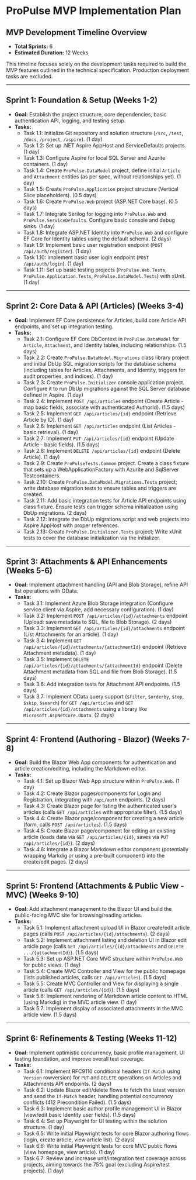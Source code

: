 # ProPulse MVP Implementation Plan

## MVP Development Timeline Overview

*   **Total Sprints:** 6
*   **Estimated Duration:** 12 Weeks

This timeline focuses solely on the development tasks required to build the MVP features outlined in the technical specification. Production deployment tasks are excluded.

---

## Sprint 1: Foundation & Setup (Weeks 1-2)

*   **Goal:** Establish the project structure, core dependencies, basic authentication API, logging, and testing setup.
*   **Tasks:**
    *   Task 1.1: Initialize Git repository and solution structure (`/src`, `/test`, `/docs`, `/project`, `/aspire`). (1 day)
    *   Task 1.2: Set up .NET Aspire AppHost and ServiceDefaults projects. (1 day)
    *   Task 1.3: Configure Aspire for local SQL Server and Azurite containers. (1 day)
    *   Task 1.4: Create `ProPulse.DataModel` project, define initial `Article` and `Attachment` entities (as per spec, without relationships yet). (1 day)
    *   Task 1.5: Create `ProPulse.Application` project structure (Vertical Slice placeholders). (0.5 days)
    *   Task 1.6: Create `ProPulse.Web` project (ASP.NET Core base). (0.5 days)
    *   Task 1.7: Integrate Serilog for logging into `ProPulse.Web` and `ProPulse.ServiceDefaults`. Configure basic console and debug sinks. (1 day)
    *   Task 1.8: Integrate ASP.NET Identity into `ProPulse.Web` and configure EF Core for Identity tables using the default schema. (2 days)
    *   Task 1.9: Implement basic user registration endpoint (`POST /api/auth/register`). (1 day)
    *   Task 1.10: Implement basic user login endpoint (`POST /api/auth/login`). (1 day)
    *   Task 1.11: Set up basic testing projects (`ProPulse.Web.Tests`, `ProPulse.Application.Tests`, `ProPulse.DataModel.Tests`) with xUnit. (1 day)

---

## Sprint 2: Core Data & API (Articles) (Weeks 3-4)

*   **Goal:** Implement EF Core persistence for Articles, build core Article API endpoints, and set up integration testing.
*   **Tasks:**
    *   Task 2.1: Configure EF Core DbContext in `ProPulse.DataModel` for `Article`, `Attachment`, and Identity tables, including relationships. (1.5 days)
    *   Task 2.2: Create `ProPulse.DataModel.Migrations` class library project and initial DbUp SQL migration scripts for the database schema (including tables for Articles, Attachments, and Identity, triggers for audit properties, and indices). (1 day)
    *   Task 2.3: Create `ProPulse.Initializer` console application project. Configure it to run DbUp migrations against the SQL Server database defined in Aspire. (1 day)
    *   Task 2.4: Implement `POST /api/articles` endpoint (Create Article - map basic fields, associate with authenticated AuthorId). (1.5 days)
    *   Task 2.5: Implement `GET /api/articles/{id}` endpoint (Retrieve Article by ID). (1 day)
    *   Task 2.6: Implement `GET /api/articles` endpoint (List Articles - basic retrieval). (1 day)
    *   Task 2.7: Implement `PUT /api/articles/{id}` endpoint (Update Article - basic fields). (1.5 days)
    *   Task 2.8: Implement `DELETE /api/articles/{id}` endpoint (Delete Article). (1 day)
    *   Task 2.9: Create `ProPulseTests.Common` project.  Create a class fixture that sets up a WebApplicationFactory with Azurite and SqlServer Testcontainers.  
    *   Task 2.10: Create `ProPulse.DataModel.Migrations.Tests` project; write database migration tests to ensure tables and triggers are created.
    *   Task 2.11: Add basic integration tests for Article API endpoints using class fixture. Ensure tests can trigger schema initialization using DbUp migrations. (2 days)
    *   Task 2.12: Integrate the DbUp migrations script and web projects into Aspire AppHost with proper references.
    *   Task 2.13: Create `ProPulse.Initializer.Tests` project; Write xUnit tests to cover the database initialization via the initializer.

---

## Sprint 3: Attachments & API Enhancements (Weeks 5-6)

*   **Goal:** Implement attachment handling (API and Blob Storage), refine API list operations with OData.
*   **Tasks:**
    *   Task 3.1: Implement Azure Blob Storage integration (Configure service client via Aspire, add necessary configuration). (1 day)
    *   Task 3.2: Implement `POST /api/articles/{id}/attachments` endpoint (Upload: save metadata to SQL, file to Blob Storage). (2 days)
    *   Task 3.3: Implement `GET /api/articles/{id}/attachments` endpoint (List Attachments for an article). (1 day)
    *   Task 3.4: Implement `GET /api/articles/{id}/attachments/{attachmentId}` endpoint (Retrieve Attachment metadata). (1 day)
    *   Task 3.5: Implement `DELETE /api/articles/{id}/attachments/{attachmentId}` endpoint (Delete Attachment metadata from SQL and file from Blob Storage). (1.5 days)
    *   Task 3.6: Add integration tests for Attachment API endpoints. (1.5 days)
    *   Task 3.7: Implement OData query support (`$filter`, `$orderby`, `$top`, `$skip`, `$search`) for `GET /api/articles` and `GET /api/articles/{id}/attachments` using a library like `Microsoft.AspNetCore.OData`. (2 days)

---

## Sprint 4: Frontend (Authoring - Blazor) (Weeks 7-8)

*   **Goal:** Build the Blazor Web App components for authentication and article creation/editing, including the Markdown editor.
*   **Tasks:**
    *   Task 4.1: Set up Blazor Web App structure within `ProPulse.Web`. (1 day)
    *   Task 4.2: Create Blazor pages/components for Login and Registration, integrating with `/api/auth` endpoints. (2 days)
    *   Task 4.3: Create Blazor page for listing the authenticated user's articles (calls `GET /api/articles` with appropriate filter). (1.5 days)
    *   Task 4.4: Create Blazor page/component for creating a new article (form, calls `POST /api/articles`). (1.5 days)
    *   Task 4.5: Create Blazor page/component for editing an existing article (loads data via `GET /api/articles/{id}`, saves via `PUT /api/articles/{id}`). (2 days)
    *   Task 4.6: Integrate a Blazor Markdown editor component (potentially wrapping Markdig or using a pre-built component) into the create/edit pages. (2 days)

---

## Sprint 5: Frontend (Attachments & Public View - MVC) (Weeks 9-10)

*   **Goal:** Add attachment management to the Blazor UI and build the public-facing MVC site for browsing/reading articles.
*   **Tasks:**
    *   Task 5.1: Implement attachment upload UI in Blazor create/edit article pages (calls `POST /api/articles/{id}/attachments`). (2 days)
    *   Task 5.2: Implement attachment listing and deletion UI in Blazor edit article page (calls `GET /api/articles/{id}/attachments` and `DELETE .../{attachmentId}`). (1.5 days)
    *   Task 5.3: Set up ASP.NET Core MVC structure within `ProPulse.Web` for public views. (1 day)
    *   Task 5.4: Create MVC Controller and View for the public homepage (lists published articles, calls `GET /api/articles`). (1.5 days)
    *   Task 5.5: Create MVC Controller and View for displaying a single article (calls `GET /api/articles/{id}`). (1.5 days)
    *   Task 5.6: Implement rendering of Markdown article content to HTML (using Markdig) in the MVC article view. (1 day)
    *   Task 5.7: Implement display of associated attachments in the MVC article view. (1.5 days)

---

## Sprint 6: Refinements & Testing (Weeks 11-12)

*   **Goal:** Implement optimistic concurrency, basic profile management, UI testing foundation, and improve overall test coverage.
*   **Tasks:**
    *   Task 6.1: Implement RFC9110 conditional headers (`If-Match` using `Version` rowversion) for `PUT` and `DELETE` operations on Articles and Attachments API endpoints. (2 days)
    *   Task 6.2: Update Blazor edit/delete flows to fetch the latest version and send the `If-Match` header, handling potential concurrency conflicts (412 Precondition Failed). (1.5 days)
    *   Task 6.3: Implement basic author profile management UI in Blazor (view/edit basic Identity user fields). (1.5 days)
    *   Task 6.4: Set up Playwright for UI testing within the solution structure. (1 day)
    *   Task 6.5: Write initial Playwright tests for core Blazor authoring flows (login, create article, view article list). (2 days)
    *   Task 6.6: Write initial Playwright tests for core MVC public flows (view homepage, view article). (1 day)
    *   Task 6.7: Review and increase unit/integration test coverage across projects, aiming towards the 75% goal (excluding Aspire/test projects). (1 day)
